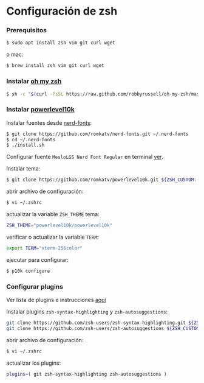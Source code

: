 # Configuración de **zsh**

### Prerequisitos

```bash
$ sudo apt install zsh vim git curl wget
```

o mac:

```bash
$ brew install zsh vim git curl wget
```

### Instalar [oh my zsh](https://ohmyz.sh/)

```bash
$ sh -c "$(curl -fsSL https://raw.github.com/robbyrussell/oh-my-zsh/master/tools/install.sh)"
```

### Instalar [powerlevel10k](https://github.com/romkatv/powerlevel10k)

Instalar fuentes desde [nerd-fonts](https://github.com/romkatv/nerd-fonts):

```bash
$ git clone https://github.com/romkatv/nerd-fonts.git ~/.nerd-fonts
$ cd ~/.nerd-fonts
$ ./install.sh
```

Configurar fuente `MesloLGS Nerd Font Regular` en terminal [ver](https://github.com/romkatv/powerlevel10k#meslo-nerd-font-patched-for-powerlevel10k).

Instalar tema:

```bash
$ git clone https://github.com/romkatv/powerlevel10k.git ${ZSH_CUSTOM:-~/.oh-my-zsh/custom}/themes/powerlevel10k
```

abrir archivo de configuración:

```bash
$ vi ~/.zshrc
```

actualizar la variable `ZSH_THEME` tema:

```bash
ZSH_THEME="powerlevel10k/powerlevel10k"
```

verificar o actualizar la variable `TERM`:

```bash
export TERM="xterm-256color"
```

ejecutar para configurar:

```bash
$ p10k configure
```

### Configurar plugins

Ver lista de plugins e instrucciones [aquí](https://github.com/ohmyzsh/ohmyzsh/wiki/Plugins)

Instalar plugins `zsh-syntax-highlighting` y `zsh-autosuggestions`:

```bash
git clone https://github.com/zsh-users/zsh-syntax-highlighting.git ${ZSH_CUSTOM:-~/.oh-my-zsh/custom}/plugins/zsh-syntax-highlighting
git clone https://github.com/zsh-users/zsh-autosuggestions ${ZSH_CUSTOM:-~/.oh-my-zsh/custom}/plugins/zsh-autosuggestions
```

abrir archivo de configuración:

```bash
$ vi ~/.zshrc
```

actualizar los plugins:

```bash
plugins=( git zsh-syntax-highlighting zsh-autosuggestions )
```
